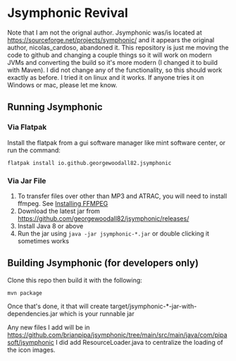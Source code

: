 # Jsymphonic Revival

Note that I am not the orignal author. Jsymphonic was/is located at https://sourceforge.net/projects/symphonic/ and it appears the original author, nicolas_cardoso, abandoned it. This repository is just me moving the code to github and changing a couple things so it will work on modern JVMs and converting the build so it's more modern (I changed it to build with Maven). I did not change any of the functionality, so this should work exactly as before. I tried it on linux and it works. If anyone tries it on Windows or mac, please let me know.

## Running Jsymphonic
### Via Flatpak
Install the flatpak from a gui software manager like mint software center, or run the command:
```
flatpak install io.github.georgewoodall82.jsymphonic
```

### Via Jar File
1. To transfer files over other than MP3 and ATRAC, you will need to install ffmpeg. See [Installing FFMPEG](INSTALLING-FFMPEG.md)
2. Download the latest jar from https://github.com/georgewoodall82/jsymphonic/releases/
3. Install Java 8 or above
4. Run the jar using `java -jar jsymphonic-*.jar` or double clicking it sometimes works

## Building Jsymphonic (for developers only)
Clone this repo then build it with the following:
```
mvn package
```
Once that's done, it that will create target/jsymphonic-*-jar-with-dependencies.jar which is your runnable jar

Any new files I add will be in https://github.com/brianpipa/jsymphonic/tree/main/src/main/java/com/pipasoft/jsymphonic I did add ResourceLoader.java to centralize the loading of the icon images.